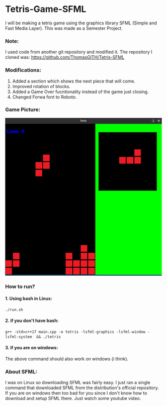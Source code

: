 # Tetris-Game-SFML

I will be making a tetris game using the graphics library SFML (Simple and Fast Media Layer). This was made as a Semester Project.

### Note:
I used code from another git repository and modified it. The repository I cloned was: https://github.com/ThomasGITH/Tetris-SFML


### Modifications:
1. Added a section which shows the next piece that will come.
2. Improved rotation of blocks.
3. Added a Game Over fucntionality instead of the game just closing.
4. Changed Forwa font to Roboto.

### Game Picture:
![Tetris Game](./images/game-picture/image-1.png)

### How to run?
#### 1. Using bash in Linux:
```
./run.sh
```

#### 2. if you don't have bash:
```
g++ -std=c++17 main.cpp -o tetris -lsfml-graphics -lsfml-window -lsfml-system  && ./tetris
```

#### 3. if you are on windows:
The above command should also work on windows (i think).

### About SFML:
I was on Linux so downloading SFML was fairly easy. I just ran a single command that downloaded SFML from the distribution's official repository. 
If you are on windows then too bad for you since I don't know how to download and setup SFML there. Just watch some youtube video.

